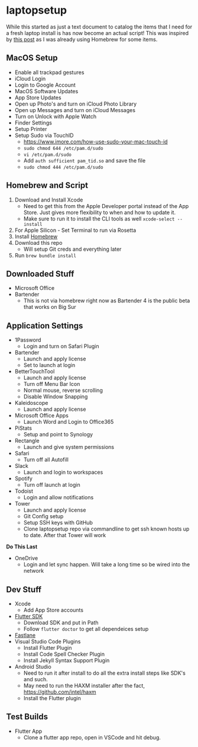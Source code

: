 # laptopsetup

While this started as just a text document to catalog the items that I need for a fresh laptop install is has now become an actual script! This was inspired by [this post](https://www.caseyliss.com/2019/10/8/brew-bundle) as I was already using Homebrew for some items.

## MacOS Setup

* Enable all trackpad gestures
* iCloud Login
* Login to Google Account
* MacOS Software Updates
* App Store Updates
* Open up Photo's and turn on iCloud Photo Library
* Open up Messages and turn on iCloud Messages
* Turn on Unlock with Apple Watch
* Finder Settings
* Setup Printer
* Setup Sudo via TouchID
   * https://www.imore.com/how-use-sudo-your-mac-touch-id
   * `sudo chmod 644 /etc/pam.d/sudo`
   * `vi /etc/pam.d/sudo`
   * Add `auth sufficient pam_tid.so` and save the file
   * `sudo chmod 444 /etc/pam.d/sudo`

## Homebrew and Script

1. Download and Install Xcode
   * Need to get this from the Apple Developer portal instead of the App Store. Just gives more flexibility to when and how to update it. 
   * Make sure to run it to install the CLI tools as well `xcode-select --install`
1. For Apple Silicon - Set Terminal to run via Rosetta
1. Install [Homebrew](https://brew.sh)
1. Download this repo
   * Will setup Git creds and everything later
1. Run `brew bundle install`

## Downloaded Stuff

* Microsoft Office
* Bartender
   * This is not via homebrew right now as Bartender 4 is the public beta that works on Big Sur
   
## Application Settings

* 1Password
   * Login and turn on Safari Plugin
* Bartender
   * Launch and apply license
   * Set to launch at login
* BetterTouchTool
   * Launch and apply license
   * Turn off Menu Bar Icon
   * Normal mouse, reverse scrolling
   * Disable Window Snapping
* Kaleidoscope
   * Launch and apply license
* Microsoft Office Apps
   * Launch Word and Login to Office365
* PiStats
   * Setup and point to Synology
* Rectangle
   * Launch and give system permissions
* Safari
   * Turn off all Autofill
* Slack
   * Launch and login to workspaces
* Spotify
   * Turn off launch at login
* Todoist
   * Login and allow notifications
* Tower
   * Launch and apply license
   * Git Config setup
   * Setup SSH keys with GitHub
   * Clone laptopsetup repo via commandline to get ssh known hosts up to date. After that Tower will work
   
**Do This Last**
* OneDrive
   * Login and let sync happen. Will take a long time so be wired into the network

## Dev Stuff

* Xcode
   * Add App Store accounts
* [Flutter SDK](https://flutter.dev/docs/get-started/install/macos)
   * Download SDK and put in Path
   * Follow `flutter doctor` to get all dependeices setup
* [Fastlane](https://docs.fastlane.tools/getting-started/ios/setup/)
* Visual Studio Code Plugins
   * Install Flutter Plugin
   * Install Code Spell Checker Plugin
   * Install Jekyll Syntax Support Plugin
* Android Studio
   * Need to run it after install to do all the extra install steps like SDK's and such.
   * May need to run the HAXM installer after the fact, https://github.com/intel/haxm
   * Install the Flutter plugin

## Test Builds
* Flutter App
   * Clone a flutter app repo, open in VSCode and hit debug.
